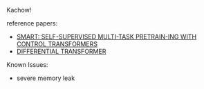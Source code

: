Kachow!

reference papers:
 - [SMART: SELF-SUPERVISED MULTI-TASK PRETRAIN-ING WITH CONTROL TRANSFORMERS](https://arxiv.org/pdf/2301.09816)
 - [DIFFERENTIAL TRANSFORMER](https://arxiv.org/pdf/2410.05258)

Known Issues:
 - severe memory leak

